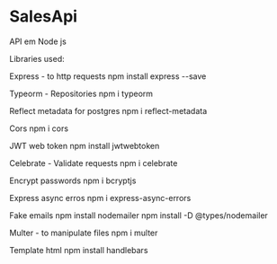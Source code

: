 # SalesApi

API em Node js

Libraries used:

Express - to http requests
npm install express --save

Typeorm - Repositories
npm i typeorm

Reflect metadata for postgres
npm i reflect-metadata

Cors
npm i cors

JWT web token
npm install jwtwebtoken

Celebrate - Validate requests
npm i celebrate

Encrypt passwords
npm i bcryptjs

Express async erros
npm i express-async-errors

Fake emails
npm install nodemailer
npm install -D @types/nodemailer

Multer - to manipulate files
npm i multer

Template html
npm install handlebars
